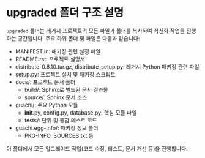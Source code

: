 # upgraded 폴더 구조 설명

`upgraded` 폴더는 레거시 프로젝트의 모든 파일과 폴더를 복사하여 최신화 작업을 진행하는 공간입니다. 주요 하위 폴더 및 파일은 다음과 같습니다:

- MANIFEST.in: 패키징 관련 설정 파일
- README.rst: 프로젝트 설명서
- distribute-0.6.10.tar.gz, distribute_setup.py: 레거시 Python 패키징 관련 파일
- setup.py: 프로젝트 설치 및 패키징 스크립트
- docs/: 프로젝트 문서 폴더
  - build/: Sphinx로 빌드된 문서 결과물
  - source/: Sphinx 문서 소스
- guachi/: 주요 Python 모듈
  - __init__.py, config.py, database.py: 핵심 모듈 파일
  - tests/: 단위 및 통합 테스트 코드
- guachi.egg-info/: 패키징 정보 폴더
  - PKG-INFO, SOURCES.txt 등

이 폴더에서 모든 업그레이드 작업(코드 수정, 테스트, 문서 개선 등)을 진행합니다.